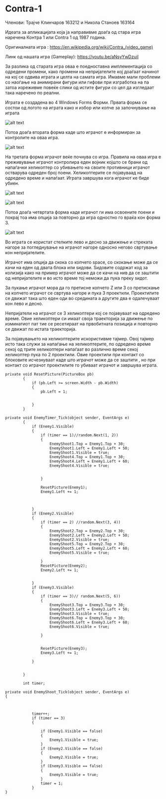 # Contra-1

Членови:
Трајче Клинчаров 163212 и Никола Станоев 163164

Идеата за апликацијата која ја направивме доаѓа од стара игра наречена Контра 1 или Contra 1 од 1987 година.     

Оригиналната игра : https://en.wikipedia.org/wiki/Contra_(video_game)

Линк од нашата игра (Gameplay): https://youtu.be/aNsyYwDzuiI

За разлика од старата игра оваа е поедноставна имплементација со одредени промени, како промени на 
непријателите кој доаѓаат начинот на кој се одвива играта и целта на самата игра.
Имавме мали проблеми со наоѓање на анимирани фигури или гифови при изгработка на па затоа изреживме повеќе слики од 
истите фигури со цел да изгледаат така наречено по реални.


Играта е создадена во 4 Windows Forms Форми.
Првата форма се состои од логото на играта како и избор или копче за започнување на играта


![alt text](https://github.com/klincarovt/Contra-1/blob/master/Contra1/Pictures/play.png)



Потоа доаѓа втората форма каде што играчот е информиран за контролите на оваа игра.


![alt text](https://github.com/klincarovt/Contra-1/blob/master/Contra1/Pictures/controls.png)



На третата форма играчот веќе почнува со игра.
Правила на оваа игра е преживување играчот контролира еден  војник којшто се брани од напаѓачки хеликоптер
со убивањето на своите противници играчот остварува одреден број поени.
Хеликоптерите се појавуваад на одредено време и напаѓаат.
Играта завршува кога играчот ке биде убиен.


![alt text](https://github.com/klincarovt/Contra-1/blob/master/Contra1/Pictures/gameplay.png)

![alt text](https://github.com/klincarovt/Contra-1/blob/master/Contra1/Pictures/gameplay%202.png)


Потоа доаѓа четвртата форма каде играчот ги има освоените поени и покрај тоа има опција за повторно да игра одностно го враќа кон форма 3.

![alt text](https://github.com/klincarovt/Contra-1/blob/master/Contra1/Pictures/over.png)


Во играта се користат стелките лево и десно за движење и стреката нагоре за погледнување на играчот нагоре односно негово свртување кон непријателите. 

Играчот има опција да скока со копчето space, со скокање може да се качи на еден од двата блока или ѕидови. Ѕидовите содржат код за колизија како на пример играчот може да се качи на нив да се заштити од непријателите и во исто време тој неможи да пука преку ѕидот.

За пукање играчот мора да го претисне копчето Z или З со претискање на копчето играчот се свртува нагоре и пука 3 проектили.
Проектилите се движат така што еден оди во средината а другите два е одалечуваат кон лево и десно. 

Непријатели на играчот се 3 хеликоптери кој се појавуваат на одредено време. Овие хеликоптери си имаат своја траекторија за движење по изминатиот пат тие се ресетираат на првобитната позиција и повторно се движат по истата траекторија. 

За појавувањето на хеликоптерите искористивме тајмер. Овој тајмер исто така служи за напаѓање на хеликоптерите, по одредено време секој од трите хеликоптери напаѓаат во различно време секој хеликоптер пука по 2 проектили. Овие проектили при контакт со блоковите исчезнуваат каде што играчот може да се заштити , но при контакт со играчот проектилите го убиваат играчот и завршува играта.


```
private void ResetPicture(PictureBox pb)
        {
            if (pb.Left >= screen.Width - pb.Width)
            {
                pb.Left = 1;


            }
        }

private void EnemyTimer_Tick(object sender, EventArgs e)
        {
            if (Enemy1.Visible)
            {
                if (timer == 1)//random.Next(1, 2))
                {
                    EnemyShoot1.Top = Enemy1.Top + 30;
                    EnemyShoot1.Left = Enemy1.Left + 50;
                    EnemyShoot1.Visible = true;
                    EnemyShoot4.Top = Enemy1.Top + 30;
                    EnemyShoot4.Left = Enemy1.Left + 60;
                    EnemyShoot4.Visible = true;


                }

                ResetPicture(Enemy1);
                Enemy1.Left += 1;



            }
            if (Enemy2.Visible)
            {
                if (timer == 2) //random.Next(3, 4))
                {
                    EnemyShoot2.Top = Enemy2.Top + 30;
                    EnemyShoot2.Left = Enemy2.Left + 50;
                    EnemyShoot2.Visible = true;
                    EnemyShoot5.Top = Enemy2.Top + 30;
                    EnemyShoot5.Left = Enemy2.Left + 60;
                    EnemyShoot5.Visible = true;

                }
                ResetPicture(Enemy2);
                Enemy2.Left += 1;


            }
            if (Enemy3.Visible)
            {
                if (timer == 3)// random.Next(5, 6))
                {
                    EnemyShoot3.Top = Enemy3.Top + 30;
                    EnemyShoot3.Left = Enemy3.Left + 50;
                    EnemyShoot3.Visible = true;
                    EnemyShoot6.Top = Enemy3.Top + 30;
                    EnemyShoot6.Left = Enemy3.Left + 60;
                    EnemyShoot6.Visible = true;

                }


                ResetPicture(Enemy3);
                Enemy3.Left += 1;

            }


        }

        int timer;

private void EnemyShoot_Tick(object sender, EventArgs e)
{



            timer++;
            if (timer == 3)
            {

                if (Enemy1.Visible == false)
                {
                    Enemy1.Visible = true;
                }
                if (Enemy2.Visible == false)
                {
                    Enemy2.Visible = true;
                }
                if (Enemy3.Visible == false)
                {
                    Enemy3.Visible = true;
                }
                timer = 1;
            }
}
```
